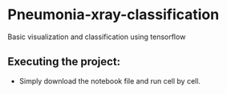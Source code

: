 # Pneumonia-xray-classification

Basic visualization and classification using tensorflow

## Executing the project:
  
  - Simply download the notebook file and run cell by cell.


